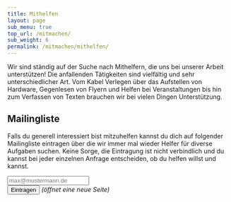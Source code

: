 ```yaml
---
title: Mithelfen
layout: page
sub_menu: true
top_url: /mitmachen/
sub_weight: 6
permalink: /mitmachen/mithelfen/
---
```


Wir sind ständig auf der Suche nach Mithelfern, die uns bei unserer Arbeit unterstützen! Die anfallenden Tätigkeiten sind vielfältig und sehr unterschiedlicher Art. Vom Kabel Verlegen über das Aufstellen von Hardware, Gegenlesen von Flyern und Helfen bei Veranstaltungen bis hin zum Verfassen von Texten brauchen wir bei vielen Dingen Unterstützung.

## Mailingliste

Falls du generell interessiert bist mitzuhelfen kannst du dich auf folgender Mailingliste eintragen über die wir immer mal wieder Helfer für diverse Aufgaben suchen. Keine Sorge, die Eintragung ist nicht verbindlich und du kannst bei jeder einzelnen Anfrage entscheiden, ob du helfen willst und kannst. 

<form action="http://lists.metarheinmain.de/mailman/subscribe/ffda-helfer" target="_blank" method="post">
	<input type="email" name="email" placeholder="max@mustermann.de" required />
	<br />
	<input type="submit" name="submit" value="Eintragen" /> <i>(öffnet eine neue Seite)</i>
</form>


